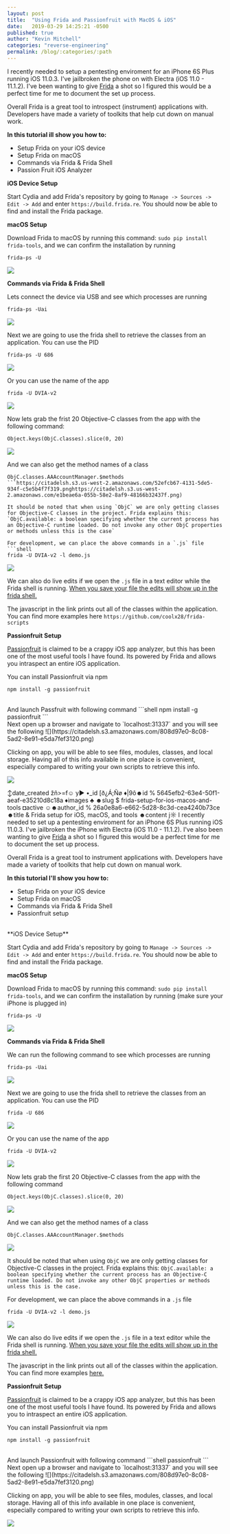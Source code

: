 ```yaml
---
layout: post
title:  "Using Frida and Passionfruit with MacOS & iOS"
date:   2019-03-29 14:25:21 -0500
published: true
author: "Kevin Mitchell"
categories: "reverse-engineering"
permalink: /blog/:categories/:path
---
```

  I recently needed to setup a pentesting enviroment for an iPhone 6S Plus running iOS 11.0.3. I've jailbroken the phone on with Electra (iOS 11.0 - 11.1.2). I've been wanting to give [Frida](https://www.frida.re/docs/ios/) a shot so I figured this would be a perfect time for me to document the set up process. 

Overall Frida is a great tool to introspect (instrument) applications with. Developers have made a variety of toolkits that help cut down on manual work.

**In this tutorial ill show you how to:**
- Setup Frida on your iOS device 
- Setup Frida on macOS
- Commands via Frida & Frida Shell
- Passion Fruit iOS Analyzer 

**iOS Device Setup**

Start Cydia and add Frida's repository by going to `Manage -> Sources -> Edit -> Add` and enter `https://build.frida.re`. You should now be able to find and install the Frida package. 

**macOS Setup**

Download Frida to macOS by running this command: 
`sudo pip install frida-tools`, and we can confirm the installation by running
```shell
frida-ps -U
```

![](https://citadelsh.s3.us-west-2.amazonaws.com/7512f4c1-46be-5ae8-8cad-da6080524a84.png)

**Commands via Frida & Frida Shell**

Lets connect the device via USB and see which processes are running
```shell
frida-ps -Uai
```

![](https://citadelsh.s3.us-west-2.amazonaws.com/e1aba663-92d9-574e-a043-f152d170914b.png)

Next we are going to use the frida shell to retrieve the classes from an application. You can use the PID
```shell
frida-ps -U 686
```

![](https://citadelsh.s3.us-west-2.amazonaws.com/c18c877b-24f6-5fb1-8230-a4f8455a3c6a.png)

Or you can use the name of the app
```shell
frida -U DVIA-v2
```

![](https://citadelsh.s3.us-west-2.amazonaws.com/be24472a-be8c-5a8c-a4d3-2d132181d5a0.png)

Now lets grab the frist 20 Objective-C classes from the app with the following command:
```shell
Object.keys(ObjC.classes).slice(0, 20)
```
![](https://citadelsh.s3.us-west-2.amazonaws.com/e1beae6a-055b-58e2-8af9-48166b32437f.png)

And we can also get the method names of a class
```shell
ObjC.classes.AAAccountManager.$methods
```https://citadelsh.s3.us-west-2.amazonaws.com/52efcb67-4131-5de5-934f-c5e5b4f7f319.pnghttps://citadelsh.s3.us-west-2.amazonaws.com/e1beae6a-055b-58e2-8af9-48166b32437f.png)

It should be noted that when using `ObjC` we are only getting classes for Objective-C classes in the project. Frida explains this: 
`ObjC.available: a boolean specifying whether the current process has an Objective-C runtime loaded. Do not invoke any other ObjC properties or methods unless this is the case`

For development, we can place the above commands in a `.js` file
```shell
frida -U DVIA-v2 -l demo.js
```
![](https://citadelsh.s3.us-west-2.amazonaws.com/e3a0bf99-5029-55c4-b711-650915197a06.png)

We can also do live edits if we open the `.js` file in a text editor while the Frida shell is running. [When you save your file the edits will show up in the frida shell.](https://imgur.com/lOsRb45)


The javascript in the link prints out all of the classes within the application. You can find more examples here `https://github.com/coolx28/frida-scripts`

**Passionfruit Setup**

[Passionfruit](https://github.com/chaitin/passionfruit) is claimed to be a crappy iOS app analyzer, but this has been one of the most useful tools I have found. Its powered by Frida and allows you intraspect an entire iOS application. 

You can install Passionfruit via npm 
```shell
npm install -g passionfruit
```
</br>
And launch Passfruit with following command 
```shell
npm install -g passionfruit
```
</br>
Next open up a browser and navigate to `localhost:31337` and you will see the following 
![](https://citadelsh.s3.amazonaws.com/808d97e0-8c08-5ad2-8e91-e5da7fef3120.png)

Clicking on app, you will be able to see files, modules, classes, and local storage. Having all of this info available in one place is convenient, especially compared to writing your own scripts to retrieve this info. 

![](https://citadelsh.s3.us-west-2.amazonaws.com/6cccce71-f686-50f5-9f12-7815ee254c19.png)

 ↕date_created žñ>=f☺   y►  •_id [ð¿Á;Ñø ♦|9ô☻id %   5645efb2-63e4-50f1-aeaf-e35210d8c18a ♦images ♣    ☻slug $   frida-setup-for-ios-macos-and-tools ◘active ☺☻author_id %   26a0e8a6-e662-5d28-8c3d-cea4240b73ce ☻title &   Frida setup for iOS, macOS, and tools ☻content j☼  I recently needed to set up a pentesting enviroment for an iPhone 6S Plus running iOS 11.0.3. I've jailbroken the iPhone with Electra (iOS 11.0 - 11.1.2). I've also been wanting to give [Frida](https://www.frida.re/docs/ios/) a shot so I figured this would be a perfect time for me to document the set up process. 

Overall Frida is a great tool to instrument applications with. Developers have made a variety of toolkits that help cut down on manual work.

**In this tutorial I'll show you how to:**
- Setup Frida on your iOS device 
- Setup Frida on macOS
- Commands via Frida & Frida Shell
- Passionfruit setup

</br>
**iOS Device Setup**

Start Cydia and add Frida's repository by going to `Manage -> Sources -> Edit -> Add` and enter `https://build.frida.re`. You should now be able to find and install the Frida package. 

**macOS Setup**

Download Frida to macOS by running this command: 
`sudo pip install frida-tools`, and we can confirm the installation by running (make sure your iPhone is plugged in)
```shell
frida-ps -U
```

![](https://citadelsh.s3.us-west-2.amazonaws.com/7512f4c1-46be-5ae8-8cad-da6080524a84.png)

**Commands via Frida & Frida Shell**

We can run the following command to see which processes are running
```shell
frida-ps -Uai
```

![](https://citadelsh.s3.us-west-2.amazonaws.com/e1aba663-92d9-574e-a043-f152d170914b.png)

Next we are going to use the frida shell to retrieve the classes from an application. You can use the PID
```shell
frida -U 686
```

![](https://citadelsh.s3.us-west-2.amazonaws.com/c18c877b-24f6-5fb1-8230-a4f8455a3c6a.png)

Or you can use the name of the app
```shell
frida -U DVIA-v2
```

![](https://citadelsh.s3.us-west-2.amazonaws.com/be24472a-be8c-5a8c-a4d3-2d132181d5a0.png)

Now lets grab the first 20 Objective-C classes from the app with the following command
```shell
Object.keys(ObjC.classes).slice(0, 20)
```
![](https://citadelsh.s3.us-west-2.amazonaws.com/e1beae6a-055b-58e2-8af9-48166b32437f.png)

And we can also get the method names of a class
```shell
ObjC.classes.AAAccountManager.$methods
```
![](https://citadelsh.s3.us-west-2.amazonaws.com/52efcb67-4131-5de5-934f-c5e5b4f7f319.png)

It should be noted that when using `ObjC` we are only getting classes for Objective-C classes in the project. Frida explains this: `ObjC.available: a boolean specifying whether the current process has an Objective-C runtime loaded. Do not invoke any other ObjC properties or methods unless this is the case.`


For development, we can place the above commands in a `.js` file
```shell
frida -U DVIA-v2 -l demo.js
```
![](https://citadelsh.s3.us-west-2.amazonaws.com/e3a0bf99-5029-55c4-b711-650915197a06.png)

We can also do live edits if we open the `.js` file in a text editor while the Frida shell is running. [When you save your file the edits will show up in the frida shell.](https://imgur.com/lOsRb45)


The javascript in the link prints out all of the classes within the application. You can find more examples [here.](https://github.com/coolx28/frida-script)

**Passionfruit Setup**

[Passionfruit](https://github.com/chaitin/passionfruit) is claimed to be a crappy iOS app analyzer, but this has been one of the most useful tools I have found. Its powered by Frida and allows you to intraspect an entire iOS application. 

You can install Passionfruit via npm 
```shell
npm install -g passionfruit
```
</br>
And launch Passionfruit with following command 
```shell
passionfruit
```
</br>
Next open up a browser and navigate to `localhost:31337` and you will see the following 
![](https://citadelsh.s3.amazonaws.com/808d97e0-8c08-5ad2-8e91-e5da7fef3120.png)

Clicking on app, you will be able to see files, modules, classes, and local storage. Having all of this info available in one place is convenient, especially compared to writing your own scripts to retrieve this info. 

![](https://citadelsh.s3.us-west-2.amazonaws.com/6cccce71-f686-50f5-9f12-7815ee254c19.png)
